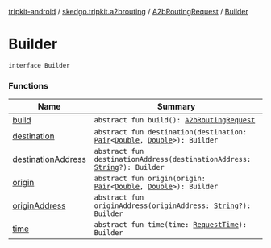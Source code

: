 [tripkit-android](../../../index.md) / [skedgo.tripkit.a2brouting](../../index.md) / [A2bRoutingRequest](../index.md) / [Builder](./index.md)

# Builder

`interface Builder`

### Functions

| Name | Summary |
|---|---|
| [build](build.md) | `abstract fun build(): `[`A2bRoutingRequest`](../index.md) |
| [destination](destination.md) | `abstract fun destination(destination: `[`Pair`](https://kotlinlang.org/api/latest/jvm/stdlib/kotlin/-pair/index.html)`<`[`Double`](https://kotlinlang.org/api/latest/jvm/stdlib/kotlin/-double/index.html)`, `[`Double`](https://kotlinlang.org/api/latest/jvm/stdlib/kotlin/-double/index.html)`>): Builder` |
| [destinationAddress](destination-address.md) | `abstract fun destinationAddress(destinationAddress: `[`String`](https://kotlinlang.org/api/latest/jvm/stdlib/kotlin/-string/index.html)`?): Builder` |
| [origin](origin.md) | `abstract fun origin(origin: `[`Pair`](https://kotlinlang.org/api/latest/jvm/stdlib/kotlin/-pair/index.html)`<`[`Double`](https://kotlinlang.org/api/latest/jvm/stdlib/kotlin/-double/index.html)`, `[`Double`](https://kotlinlang.org/api/latest/jvm/stdlib/kotlin/-double/index.html)`>): Builder` |
| [originAddress](origin-address.md) | `abstract fun originAddress(originAddress: `[`String`](https://kotlinlang.org/api/latest/jvm/stdlib/kotlin/-string/index.html)`?): Builder` |
| [time](time.md) | `abstract fun time(time: `[`RequestTime`](../../-request-time/index.md)`): Builder` |
